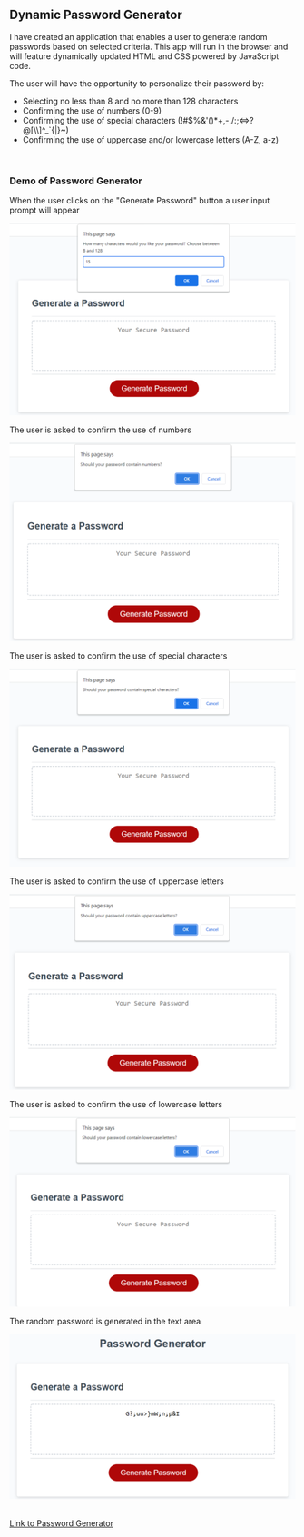 <h2>Dynamic Password Generator</h2>

<p>I have created an application that enables a user to generate random passwords based on selected criteria. This app will run in the browser and will feature dynamically updated HTML and CSS powered by JavaScript code.</p>

The user will have the opportunity to personalize their password by:
<p>
<ul>
    <li>Selecting no less than 8 and no more than 128 characters</li>
    <li>Confirming the use of numbers (0-9)</li>
    <li>Confirming the use of special characters (!#$%&'()*+,-./:;<=>?@[\\]^_`{|}~)</li>
    <li>Confirming the use of uppercase and/or lowercase letters (A-Z, a-z)</li>
</ul>
<br>
<h3> Demo of Password Generator</h3>

When the user clicks on the "Generate Password" button a user input prompt will appear

![Characters](Images/Characters.png)
<br>

The user is asked to confirm the use of numbers

![Numbers](Images/Numbers.png)
<br>

The user is asked to confirm the use of special characters

![Special_Characters](Images/Special_Characters.png)
<br>

The user is asked to confirm the use of uppercase letters

![Uppercase](Images/Uppercase.png)
<br>

The user is asked to confirm the use of lowercase letters

![Lowercase](Images/Lowercase.png)
<br>

The random password is generated in the text area

![Generated_Password](Images/Generated_Password.png)

<br>
<a href = "https://nparker80.github.io/Random-Password-Generator">Link to Password Generator</a>